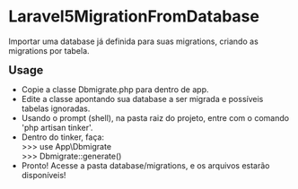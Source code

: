 # Laravel5MigrationFromDatabase
Importar uma database já definida para suas migrations, criando as migrations por tabela.

<b style="font-size: 20px;">Usage</b><br>
<ul>
<li>Copie a classe Dbmigrate.php para dentro de app.</li>
<li>Edite a classe apontando sua database a ser migrada e possíveis tabelas ignoradas.</li>
<li>Usando o prompt (shell), na pasta raiz do projeto, entre com o comando 'php artisan tinker'.</li>
<li>Dentro do tinker, faça:<br>
    >>> use App\Dbmigrate<br>
    >>> Dbmigrate::generate()</li>
<li>Pronto! Acesse a pasta database/migrations, e os arquivos estarão disponíveis! </li>
</ul>
